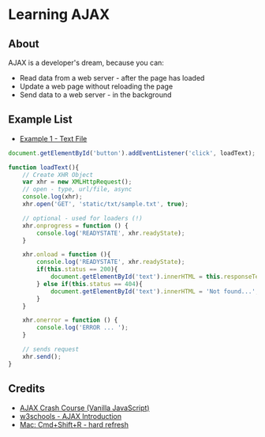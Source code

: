 # Learning AJAX

## About

AJAX is a developer's dream, because you can:

- Read data from a web server - after the page has loaded
- Update a web page without reloading the page
- Send data to a web server - in the background

## Example List

- [Example 1 - Text File](static/js/ajax1.js)

```js
document.getElementById('button').addEventListener('click', loadText);

function loadText(){
    // Create XHR Object
    var xhr = new XMLHttpRequest();
    // open - type, url/file, async
    console.log(xhr);
    xhr.open('GET', 'static/txt/sample.txt', true);

    // optional - used for loaders (!)
    xhr.onprogress = function () {
        console.log('READYSTATE', xhr.readyState);
    }

    xhr.onload = function (){
        console.log('READYSTATE', xhr.readyState);
        if(this.status == 200){
            document.getElementById('text').innerHTML = this.responseText;
        } else if(this.status == 404){
            document.getElementById('text').innerHTML = 'Not found...';
        }
    }

    xhr.onerror = function () {
        console.log('ERROR ... ');
    }

    // sends request
    xhr.send();
}
```

## Credits

- [AJAX Crash Course (Vanilla JavaScript)](https://www.youtube.com/watch?v=82hnvUYY6QA&ab_channel=TraversyMedia)
- [w3schools - AJAX Introduction](https://www.w3schools.com/js/js_ajax_intro.asp)
- [Mac: Cmd+Shift+R - hard refresh](https://stackoverflow.com/questions/41144565/flask-does-not-see-change-in-js-file)















